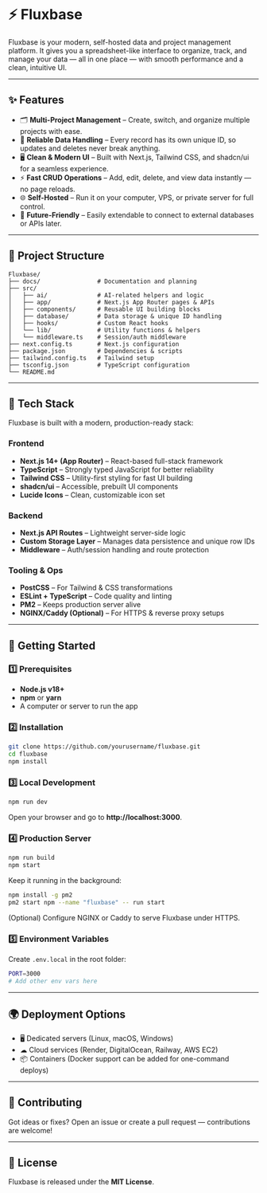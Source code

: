 # ⚡ Fluxbase

Fluxbase is your modern, self-hosted data and project management platform. It gives you a spreadsheet-like interface to organize, track, and manage your data — all in one place — with smooth performance and a clean, intuitive UI.

---

## ✨ Features

- 🗂 **Multi-Project Management** – Create, switch, and organize multiple projects with ease.  
- 🔑 **Reliable Data Handling** – Every record has its own unique ID, so updates and deletes never break anything.  
- 🖥 **Clean & Modern UI** – Built with Next.js, Tailwind CSS, and shadcn/ui for a seamless experience.  
- ⚡ **Fast CRUD Operations** – Add, edit, delete, and view data instantly — no page reloads.  
- 🌐 **Self-Hosted** – Run it on your computer, VPS, or private server for full control.  
- 🔌 **Future-Friendly** – Easily extendable to connect to external databases or APIs later.  

---

## 📂 Project Structure

```
Fluxbase/
├── docs/                # Documentation and planning
├── src/
│   ├── ai/              # AI-related helpers and logic
│   ├── app/             # Next.js App Router pages & APIs
│   ├── components/      # Reusable UI building blocks
│   ├── database/        # Data storage & unique ID handling
│   ├── hooks/           # Custom React hooks
│   └── lib/             # Utility functions & helpers
│   └── middleware.ts    # Session/auth middleware
├── next.config.ts       # Next.js configuration
├── package.json         # Dependencies & scripts
├── tailwind.config.ts   # Tailwind setup
├── tsconfig.json        # TypeScript configuration
└── README.md
```

---

## 🧩 Tech Stack

Fluxbase is built with a modern, production-ready stack:

### Frontend
- **Next.js 14+ (App Router)** – React-based full-stack framework  
- **TypeScript** – Strongly typed JavaScript for better reliability  
- **Tailwind CSS** – Utility-first styling for fast UI building  
- **shadcn/ui** – Accessible, prebuilt UI components  
- **Lucide Icons** – Clean, customizable icon set  

### Backend
- **Next.js API Routes** – Lightweight server-side logic  
- **Custom Storage Layer** – Manages data persistence and unique row IDs  
- **Middleware** – Auth/session handling and route protection  

### Tooling & Ops
- **PostCSS** – For Tailwind & CSS transformations  
- **ESLint + TypeScript** – Code quality and linting  
- **PM2** – Keeps production server alive  
- **NGINX/Caddy (Optional)** – For HTTPS & reverse proxy setups  

---

## 🚀 Getting Started

### 1️⃣ Prerequisites

- **Node.js v18+**
- **npm** or **yarn**
- A computer or server to run the app

### 2️⃣ Installation

```bash
git clone https://github.com/yourusername/fluxbase.git
cd fluxbase
npm install
```

### 3️⃣ Local Development

```bash
npm run dev
```

Open your browser and go to **http://localhost:3000**.

### 4️⃣ Production Server

```bash
npm run build
npm start
```

Keep it running in the background:

```bash
npm install -g pm2
pm2 start npm --name "fluxbase" -- run start
```

(Optional) Configure NGINX or Caddy to serve Fluxbase under HTTPS.

### 5️⃣ Environment Variables

Create `.env.local` in the root folder:

```bash
PORT=3000
# Add other env vars here
```

---

## 🌍 Deployment Options

- 🖥 Dedicated servers (Linux, macOS, Windows)  
- ☁ Cloud services (Render, DigitalOcean, Railway, AWS EC2)  
- 📦 Containers (Docker support can be added for one-command deploys)  

---

## 👥 Contributing

Got ideas or fixes? Open an issue or create a pull request — contributions are welcome!

---

## 📄 License

Fluxbase is released under the **MIT License**.
